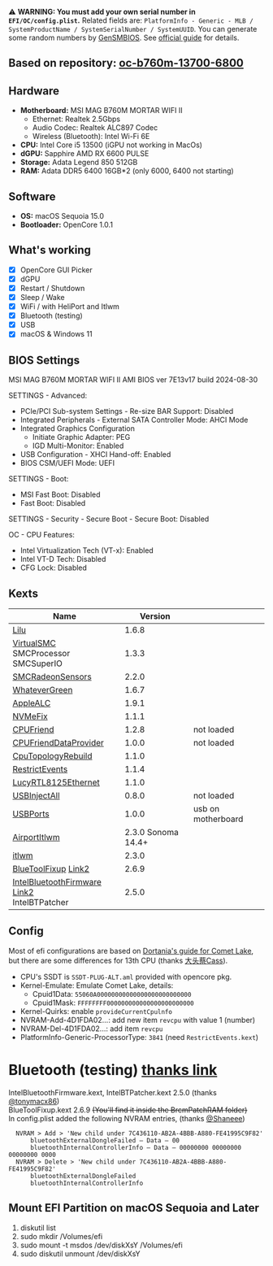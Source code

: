 ⚠️ **WARNING: You must add your own serial number in `EFI/OC/config.plist`.** Related fields are: `PlatformInfo - Generic - MLB / SystemProductName / SystemSerialNumber / SystemUUID`. You can generate some random numbers by [GenSMBIOS](https://github.com/corpnewt/GenSMBIOS). See [official guide](https://dortania.github.io/OpenCore-Install-Guide/config.plist/comet-lake.html#platforminfo) for details.

## Based on repository: [oc-b760m-13700-6800](https://github.com/ichenhe/oc-b760m-13700-6800)

## Hardware

- **Motherboard:** MSI MAG B760M MORTAR WIFI II
  - Ethernet: Realtek 2.5Gbps
  - Audio Codec: Realtek ALC897 Codec
  - Wireless (Bluetooth): Intel Wi-Fi 6E
- **CPU:** Intel Core i5 13500 (iGPU not working in MacOs)
- **dGPU:** Sapphire AMD RX 6600 PULSE
- **Storage:**  Adata Legend 850 512GB
- **RAM:** Adata DDR5 6400 16GB*2 (only 6000, 6400 not starting)

## Software

- **OS:** macOS Sequoia 15.0
- **Bootloader:** OpenCore 1.0.1

## What's working

- [x] OpenCore GUI Picker
- [x] dGPU
- [x] Restart / Shutdown
- [x] Sleep / Wake
- [x] WiFi  / with HeliPort and Itlwm
- [X] Bluetooth (testing)
- [x] USB
- [x] macOS & Windows 11

## BIOS Settings

MSI MAG B760M MORTAR WIFI II AMI BIOS ver 7E13v17 build 2024-08-30

SETTINGS - Advanced:
 - PCIe/PCI Sub-system Settings - Re-size BAR Support: Disabled
 - Integrated Peripherals - External SATA Controller Mode: AHCI Mode
 - Integrated Graphics Configuration
   - Initiate Graphic Adapter: PEG
   - IGD Multi-Monitor: Enabled
- USB Configuration - XHCI Hand-off: Enabled
- BIOS CSM/UEFI Mode: UEFI

SETTINGS - Boot:
- MSI Fast Boot: Disabled
- Fast Boot: Disabled

SETTINGS - Security - Secure Boot - Secure Boot: Disabled

OC - CPU Features:
- Intel Virtualization Tech (VT-x): Enabled
- Intel VT-D Tech: Disabled
- CFG Lock: Disabled

## Kexts
| Name                                                                                                                                                                                                            | Version            |      |
|-----------------------------------------------------------------------------------------------------------------------------------------------------------------------------------------------------------------|--------------------| ---- |
| [Lilu](https://github.com/acidanthera/Lilu/releases)                                                                                                                                                            | 1.6.8              |      |
| [VirtualSMC](https://github.com/acidanthera/VirtualSMC/releases)<br /> SMCProcessor <br /> SMCSuperIO                                                                                                           | 1.3.3              |      |
| [SMCRadeonSensors](https://github.com/NootInc/RadeonSensor/releases)                                                                                                                                            | 2.2.0              |      |
| [WhateverGreen](https://github.com/acidanthera/WhateverGreen/releases)                                                                                                                                          | 1.6.7              |      |
| [AppleALC](https://github.com/acidanthera/AppleALC/releases)                                                                                                                                                    | 1.9.1              |      |
| [NVMeFix](https://github.com/acidanthera/NVMeFix/releases)                                                                                                                                                      | 1.1.1              |      |
| [CPUFriend](https://github.com/acidanthera/CPUFriend/releases/)                                                                                                                                                 | 1.2.8              | not loaded     |
| [CPUFriendDataProvider]()                                                                                                                                                                                       | 1.0.0              | not loaded     |
| [CpuTopologyRebuild](https://github.com/b00t0x/CpuTopologyRebuild)                                                                                                                                              | 1.1.0              |      |
| [RestrictEvents](https://github.com/acidanthera/RestrictEvents)                                                                                                                                                 | 1.1.4              |      |
| [LucyRTL8125Ethernet](https://www.insanelymac.com/forum/files/file/1004-lucyrtl8125ethernet/)                                                                                                                   | 1.1.0              |      |
| [USBInjectAll]()                                                                                                                                                                                                | 0.8.0              | not loaded     |
| [USBPorts]()                                                                                                                                                                                                    | 1.0.0              | usb on motherboard |
| [AirportItlwm](https://github.com/OpenIntelWireless/itlwm/releases)                                                                                                                                             | 2.3.0 Sonoma 14.4+ |      |
| [itlwm](https://github.com/OpenIntelWireless/itlwm/releases)                                                                                                                                                    | 2.3.0              |      |
| [BlueToolFixup](https://github.com/acidanthera/BrcmPatchRAM/releases)  [Link2](https://dortania.github.io/builds/?product=BrcmPatchRAM&viewall=true&version=2.6.9&sha=d7e3f23c374c7048bc31a207da3d1804f593f47b) | 2.6.9              |      |
| [IntelBluetoothFirmware](https://github.com/OpenIntelWireless/IntelBluetoothFirmware/releases) [Link2](https://dortania.github.io/builds/?product=IntelBluetoothFirmware&viewall=true&version=2.5.0&sha=50e971c524081a1d97a72794db2640aa0136e284)<br />IntelBTPatcher                                                                                    | 2.5.0              |      |

## Config

Most of efi configurations are based on [Dortania's guide for Comet Lake](https://dortania.github.io/OpenCore-Install-Guide/config.plist/comet-lake.html#acpi), but there are some differences for 13th CPU (thanks [大头蔡Cass](https://www.youtube.com/watch?v=qcOpeg9E1fQ)).

- CPU's SSDT is `SSDT-PLUG-ALT.aml` provided with opencore pkg.
- Kernel-Emulate: Emulate Comet Lake, details:
  - Cpuid1Data: `55060A00000000000000000000000000`
  - Cpuid1Mask: `FFFFFFFF000000000000000000000000`
- Kernel-Quirks: enable `provideCurrentCpulnfo`
- NVRAM-Add-4D1FDA02...: add new item `revcpu` with value 1 (number)
- NVRAM-Del-4D1FDA02...: add item `revcpu`
- PlatformInfo-Generic-ProcessorType: `3841` (need `RestrictEvents.kext`)

# Bluetooth (testing) [thanks link](https://www.tonymacx86.com/threads/guide-macos-sequoia-nootedred-amd-radeon-graphics.330240/)

IntelBluetoothFirmware.kext, IntelBTPatcher.kext 2.5.0 (thanks [@tonymacx86](https://www.tonymacx86.com/members/3/)) <br />
BlueToolFixup.kext 2.6.9 ~~(You'll find it inside the BrcmPatchRAM folder)~~ <br />
In config.plist added the following NVRAM entries, (thanks [@Shaneee](https://www.tonymacx86.com/members/2381583/)) <br />

      NVRAM > Add > 'New child under 7C436110-AB2A-4BBB-A880-FE41995C9F82'
          bluetoothExternalDongleFailed — Data — 00
          bluetoothInternalControllerInfo — Data — 00000000 00000000 00000000 0000
      NVRAM > Delete > 'New child under 7C436110-AB2A-4BBB-A880-FE41995C9F82'
          bluetoothExternalDongleFailed
          bluetoothInternalControllerInfo

## Mount EFI Partition on macOS Sequoia and Later

1. diskutil list
2. sudo mkdir /Volumes/efi
3. sudo mount -t msdos /dev/diskXsY /Volumes/efi
4. sudo diskutil unmount /dev/diskXsY
